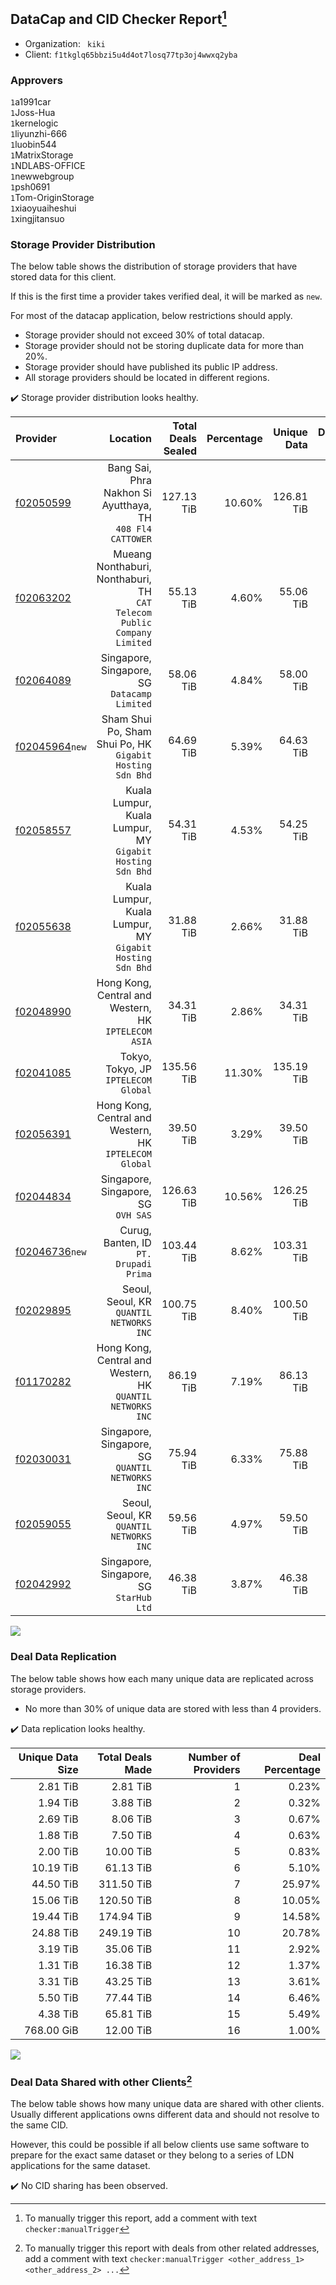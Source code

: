 ## DataCap and CID Checker Report[^1]
 - Organization: ` kiki`
 - Client: `f1tkglq65bbzi5u4d4ot7losq77tp3oj4wwxq2yba`
### Approvers
`1`a1991car<br/>`1`Joss-Hua<br/>`1`kernelogic<br/>`1`liyunzhi-666<br/>`1`luobin544<br/>`1`MatrixStorage<br/>`1`NDLABS-OFFICE<br/>`1`newwebgroup<br/>`1`psh0691<br/>`1`Tom-OriginStorage<br/>`1`xiaoyuaiheshui<br/>`1`xingjitansuo

### Storage Provider Distribution
The below table shows the distribution of storage providers that have stored data for this client.

If this is the first time a provider takes verified deal, it will be marked as `new`.

For most of the datacap application, below restrictions should apply.
 - Storage provider should not exceed 30% of total datacap.
 - Storage provider should not be storing duplicate data for more than 20%.
 - Storage provider should have published its public IP address.
 - All storage providers should be located in different regions.

✔️ Storage provider distribution looks healthy.

| Provider                                                    |                                                                   Location | Total Deals Sealed | Percentage | Unique Data | Duplicate Deals |
| :---------------------------------------------------------- | -------------------------------------------------------------------------: | -----------------: | ---------: | ----------: | --------------: |
| [f02050599](https://filfox.info/en/address/f02050599)       |              Bang Sai, Phra Nakhon Si Ayutthaya, TH<br/>`408 Fl4 CATTOWER` |         127.13 TiB |     10.60% |  126.81 TiB |           0.25% |
| [f02063202](https://filfox.info/en/address/f02063202)       | Mueang Nonthaburi, Nonthaburi, TH<br/>`CAT Telecom Public Company Limited` |          55.13 TiB |      4.60% |   55.06 TiB |           0.11% |
| [f02064089](https://filfox.info/en/address/f02064089)       |                            Singapore, Singapore, SG<br/>`Datacamp Limited` |          58.06 TiB |      4.84% |   58.00 TiB |           0.11% |
| [f02045964](https://filfox.info/en/address/f02045964)`new`  |               Sham Shui Po, Sham Shui Po, HK<br/>`Gigabit Hosting Sdn Bhd` |          64.69 TiB |      5.39% |   64.63 TiB |           0.10% |
| [f02058557](https://filfox.info/en/address/f02058557)       |               Kuala Lumpur, Kuala Lumpur, MY<br/>`Gigabit Hosting Sdn Bhd` |          54.31 TiB |      4.53% |   54.25 TiB |           0.12% |
| [f02055638](https://filfox.info/en/address/f02055638)       |               Kuala Lumpur, Kuala Lumpur, MY<br/>`Gigabit Hosting Sdn Bhd` |          31.88 TiB |      2.66% |   31.88 TiB |           0.00% |
| [f02048990](https://filfox.info/en/address/f02048990)       |                    Hong Kong, Central and Western, HK<br/>`IPTELECOM ASIA` |          34.31 TiB |      2.86% |   34.31 TiB |           0.00% |
| [f02041085](https://filfox.info/en/address/f02041085)       |                                    Tokyo, Tokyo, JP<br/>`IPTELECOM Global` |         135.56 TiB |     11.30% |  135.19 TiB |           0.28% |
| [f02056391](https://filfox.info/en/address/f02056391)       |                  Hong Kong, Central and Western, HK<br/>`IPTELECOM Global` |          39.50 TiB |      3.29% |   39.50 TiB |           0.00% |
| [f02044834](https://filfox.info/en/address/f02044834)       |                                     Singapore, Singapore, SG<br/>`OVH SAS` |         126.63 TiB |     10.56% |  126.25 TiB |           0.30% |
| [f02046736](https://filfox.info/en/address/f02046736)`new`  |                                  Curug, Banten, ID<br/>`PT. Drupadi Prima` |         103.44 TiB |      8.62% |  103.31 TiB |           0.12% |
| [f02029895](https://filfox.info/en/address/f02029895)       |                                Seoul, Seoul, KR<br/>`QUANTIL NETWORKS INC` |         100.75 TiB |      8.40% |  100.50 TiB |           0.25% |
| [f01170282](https://filfox.info/en/address/f01170282)       |              Hong Kong, Central and Western, HK<br/>`QUANTIL NETWORKS INC` |          86.19 TiB |      7.19% |   86.13 TiB |           0.07% |
| [f02030031](https://filfox.info/en/address/f02030031)       |                        Singapore, Singapore, SG<br/>`QUANTIL NETWORKS INC` |          75.94 TiB |      6.33% |   75.88 TiB |           0.08% |
| [f02059055](https://filfox.info/en/address/f02059055)       |                                Seoul, Seoul, KR<br/>`QUANTIL NETWORKS INC` |          59.56 TiB |      4.97% |   59.50 TiB |           0.10% |
| [f02042992](https://filfox.info/en/address/f02042992)       |                                 Singapore, Singapore, SG<br/>`StarHub Ltd` |          46.38 TiB |      3.87% |   46.38 TiB |           0.00% |

<img src="https://raw.githubusercontent.com/data-preservation-programs/filplus-checker-assets/main/filecoin-project/filecoin-plus-large-datasets/issues/1073/1679830974663.png"/>

### Deal Data Replication
The below table shows how each many unique data are replicated across storage providers.

- No more than 30% of unique data are stored with less than 4 providers.

✔️ Data replication looks healthy.

| Unique Data Size | Total Deals Made | Number of Providers | Deal Percentage |
| ---------------: | ---------------: | ------------------: | --------------: |
|         2.81 TiB |         2.81 TiB |                   1 |           0.23% |
|         1.94 TiB |         3.88 TiB |                   2 |           0.32% |
|         2.69 TiB |         8.06 TiB |                   3 |           0.67% |
|         1.88 TiB |         7.50 TiB |                   4 |           0.63% |
|         2.00 TiB |        10.00 TiB |                   5 |           0.83% |
|        10.19 TiB |        61.13 TiB |                   6 |           5.10% |
|        44.50 TiB |       311.50 TiB |                   7 |          25.97% |
|        15.06 TiB |       120.50 TiB |                   8 |          10.05% |
|        19.44 TiB |       174.94 TiB |                   9 |          14.58% |
|        24.88 TiB |       249.19 TiB |                  10 |          20.78% |
|         3.19 TiB |        35.06 TiB |                  11 |           2.92% |
|         1.31 TiB |        16.38 TiB |                  12 |           1.37% |
|         3.31 TiB |        43.25 TiB |                  13 |           3.61% |
|         5.50 TiB |        77.44 TiB |                  14 |           6.46% |
|         4.38 TiB |        65.81 TiB |                  15 |           5.49% |
|       768.00 GiB |        12.00 TiB |                  16 |           1.00% |

<img src="https://raw.githubusercontent.com/data-preservation-programs/filplus-checker-assets/main/filecoin-project/filecoin-plus-large-datasets/issues/1073/1679830977455.png"/>

### Deal Data Shared with other Clients[^3]
The below table shows how many unique data are shared with other clients.
Usually different applications owns different data and should not resolve to the same CID.

However, this could be possible if all below clients use same software to prepare for the exact same dataset or they belong to a series of LDN applications for the same dataset.

✔️ No CID sharing has been observed.

[^1]: To manually trigger this report, add a comment with text `checker:manualTrigger`

[^2]: Deals from those addresses are combined into this report as they are specified with `checker:manualTrigger`

[^3]: To manually trigger this report with deals from other related addresses, add a comment with text `checker:manualTrigger <other_address_1> <other_address_2> ...`
